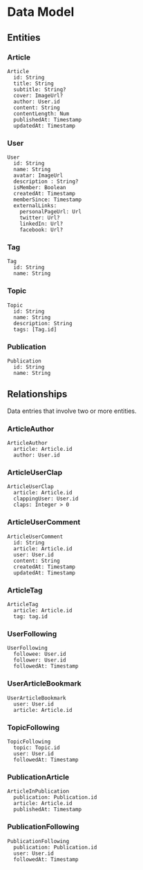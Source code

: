 # Data Model

## Entities

### Article

    Article
      id: String
      title: String
      subtitle: String?
      cover: ImageUrl?
      author: User.id
      content: String
      contentLength: Num
      publishedAt: Timestamp
      updatedAt: Timestamp

### User

    User
      id: String
      name: String
      avatar: ImageUrl
      description : String?
      isMember: Boolean
      createdAt: Timestamp
      memberSince: Timestamp
      externalLinks:       
        personalPageUrl: Url
        twitter: Url?
        linkedIn: Url?
        facebook: Url? 

### Tag

    Tag
      id: String
      name: String

### Topic

    Topic
      id: String
      name: String
      description: String
      tags: [Tag.id]

### Publication

    Publication
      id: String
      name: String

## Relationships

Data entries that involve two or more entities.

### ArticleAuthor

    ArticleAuthor
      article: Article.id
      author: User.id

### ArticleUserClap

    ArticleUserClap
      article: Article.id
      clappingUser: User.id
      claps: Integer > 0

### ArticleUserComment

    ArticleUserComment
      id: String
      article: Article.id
      user: User.id
      content: String
      createdAt: Timestamp
      updatedAt: Timestamp

### ArticleTag

    ArticleTag
      article: Article.id
      tag: tag.id

### UserFollowing

    UserFollowing
      followee: User.id
      follower: User.id
      followedAt: Timestamp

### UserArticleBookmark

    UserArticleBookmark
      user: User.id
      article: Article.id

### TopicFollowing

    TopicFollowing
      topic: Topic.id
      user: User.id
      followedAt: Timestamp

### PublicationArticle

    ArticleInPublication
      publication: Publication.id
      article: Article.id
      publishedAt: Timestamp

### PublicationFollowing

    PublicationFollowing
      publication: Publication.id
      user: User.id
      followedAt: Timestamp
